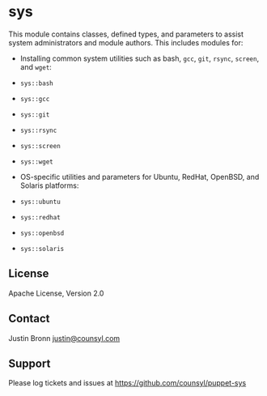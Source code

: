 sys
===

This module contains classes, defined types, and parameters to assist
system administrators and module authors.  This includes modules for:

* Installing common system utilities such as bash, `gcc`, `git`, `rsync`,
  `screen`, and `wget`:
 * `sys::bash`
 * `sys::gcc`
 * `sys::git`
 * `sys::rsync`
 * `sys::screen`
 * `sys::wget`

* OS-specific utilities and parameters for Ubuntu, RedHat, OpenBSD, and
  Solaris platforms:
 * `sys::ubuntu`
 * `sys::redhat`
 * `sys::openbsd`
 * `sys::solaris`

License
-------

Apache License, Version 2.0

Contact
-------

Justin Bronn <justin@counsyl.com>

Support
-------

Please log tickets and issues at https://github.com/counsyl/puppet-sys
